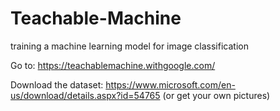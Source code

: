# Teachable-Machine
training a machine learning model for image classification

Go to: https://teachablemachine.withgoogle.com/

Download the dataset: https://www.microsoft.com/en-us/download/details.aspx?id=54765 (or get your own pictures)
